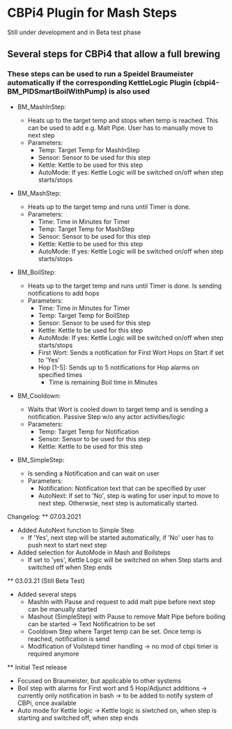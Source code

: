 # CBPi4 Plugin for Mash Steps

Still under development and in Beta test phase 

## Several steps for CBPi4 that allow a full brewing
### These steps can be used to run a Speidel Braumeister automatically if the corresponding KettleLogic Plugin (cbpi4-BM_PIDSmartBoilWithPump) is also used

- BM_MashInStep:
	- Heats up to the target temp and stops when temp is reached. This can be used to add e.g. Malt Pipe. User has to manually move to next step
	- Parameters:
		- Temp: Target Temp for MashInStep
		- Sensor: Sensor to be used for this step
		- Kettle: Kettle to be used for this step
		- AutoMode: If yes: Kettle Logic will be switched on/off when step starts/stops

- BM_MashStep:
	- Heats up to the target temp and runs until Timer is done.
	- Parameters:
		- Time: Time in Minutes for Timer
		- Temp: Target Temp for MashStep
		- Sensor: Sensor to be used for this step
		- Kettle: Kettle to be used for this step
		- AutoMode: If yes: Kettle Logic will be switched on/off when step starts/stops

- BM_BoilStep:
	- Heats up to the target temp and runs until Timer is done. Is sending notifications to add hops
	- Parameters:
		- Time: Time in Minutes for Timer
		- Temp: Target Temp for BoilStep
		- Sensor: Sensor to be used for this step
		- Kettle: Kettle to be used for this step
		- AutoMode: If yes: Kettle Logic will be switched on/off when step starts/stops
		- First Wort: Sends a notification for First Wort Hops on Start if set to 'Yes'
		- Hop [1-5]: Sends up to 5 notifications for Hop alarms on specified times
			- Time is remaining Boil time in Minutes

- BM_Cooldown:
	- Waits that Wort is cooled down to target temp and is sending a notification. Passive Step w/o any actor activities/logic
	- Parameters:
		- Temp: Target Temp for Notification
		- Sensor: Sensor to be used for this step
		- Kettle: Kettle to be used for this step

- BM_SimpleStep:
	- Is sending a Notification and can wait on user
	- Parameters:
		- Notification: Notification text that can be specified by user
		- AutoNext: If set to 'No', step is wating for user input to move to next step. Otherwsie, next step is automatically started.

Changelog:
** 07.03.2021

- Added AutoNext function to Simple Step
	- If 'Yes', next step will be started automatically, if 'No' user has to push next to start next step
- Added selection for AutoMode in Mash and Boilsteps
	- If set to 'yes', Kettle Logic will be switched on when Step starts and switched off when Step ends

** 03.03.21 (Still Beta Test)

- Added several steps
	- MashIn with Pause and request to add malt pipe before next step can be manually started
	- Mashout (SimpleStep) with Pause to remove Malt Pipe before boiling can be started -> Text Notificatrion to be set
	- Cooldown Step where Target temp can be set. Once temp is reached, notification is send
	- Modification of Voilstepd timer handling -> no mod of cbpi timer is required anymore
	
** Initial Test release

- Focused on Braumeister, but applicable to other systems
- Boil step with alarms for First wort and 5 Hop/Adjunct additions
-> currently only notification in bash -> to be added to notify system of CBPi, once available
- Auto mode for Kettle logic
-> Kettle logic is siwtched on, when step is starting and switched off, when step ends
